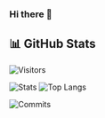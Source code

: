 ### Hi there 👋

<!--
**tad0616/tad0616** is a ✨ _special_ ✨ repository because its `README.md` (this file) appears on your GitHub profile.

Here are some ideas to get you started:

- 🔭 I’m currently working on ...
- 🌱 I’m currently learning ...
- 👯 I’m looking to collaborate on ...
- 🤔 I’m looking for help with ...
- 💬 Ask me about ...
- 📫 How to reach me: ...
- 😄 Pronouns: ...
- ⚡ Fun fact: ...
-->

## &#128202; GitHub Stats

<!-- ![Views](https://visitor-badge.glitch.me/badge?page_id=wst24365888) -->

![Visitors](https://estruyf-github.azurewebsites.net/api/VisitorHit?user=tad0616&countColor=rgb(35,%20168,%20247))

![Stats](https://github-readme-stats.vercel.app/api?username=tad0616&border_radius=0&icon_color=0aa&bg_color=000&text_color=ccc&title_color=FCE928&show_icons=true&count_private=true&hide_border=true&include_all_commits=true&hide_title=true)
![Top Langs](https://github-readme-stats.vercel.app/api/top-langs/?username=tad0616&layout=compact&hide=HTML,CSS&bg_color=000&title_color=FCE928&show_icons=true&count_private=true&hide_border=true&include_all_commits=true&text_color=fff&langs_count=8&border_radius=0&exclude_repo=bert-named-entity-recognition)

![Commits](https://activity-graph.herokuapp.com/graph?username=tad0616&bg_color=000&color=FCE928&line=0aa&point=fff&area=true&hide_border=true)
